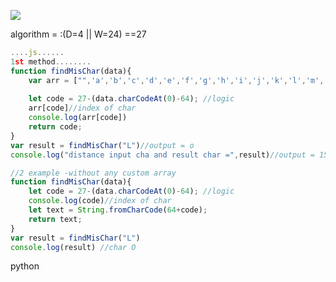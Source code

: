 ![](https://i.ibb.co/ph2mRw9/Whats-App-Image-2022-07-06-at-2-19-29-PM.jpg)

algorithm = :(D=4 || W=24) ==27
            
             
```js
....js......
1st method........
function findMisChar(data){
    var arr = ["",'a','b','c','d','e','f','g','h','i','j','k','l','m','n','o','p','q','r','s','t','u','v','x','y','z']
 
    let code = 27-(data.charCodeAt(0)-64); //logic 
    arr[code]//index of char
    console.log(arr[code])
    return code;
}
var result = findMisChar("L")//output = o
console.log("distance input cha and result char =",result)//output = 15 (it's work like a index number of array also retun o becouse o index is equal to 15

```
```js
//2 example -without any custom array
function findMisChar(data){
    let code = 27-(data.charCodeAt(0)-64); //logic 
    console.log(code)//index of char
    let text = String.fromCharCode(64+code);
    return text;
}
var result = findMisChar("L")
console.log(result) //char O
```

python
```py
    
```
